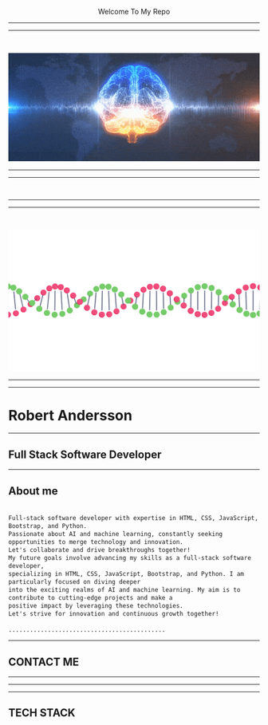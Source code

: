 <p style="text-align: center;"> Welcome To My Repo </p>

-----------------------------------------

<hr>
<br>

![](wave02.gif.crdownload)


-------------------

<hr>

```


```
------------------

<hr>
<br>


![](OpulentEllipticalKiskadee-size_restricted.gif)

------------------
<hr>

# Robert Andersson
--------------------
## Full Stack Software Developer
--------------------

## About me

````

Full-stack software developer with expertise in HTML, CSS, JavaScript, Bootstrap, and Python.
Passionate about AI and machine learning, constantly seeking opportunities to merge technology and innovation.
Let's collaborate and drive breakthroughs together!
My future goals involve advancing my skills as a full-stack software developer, 
specializing in HTML, CSS, JavaScript, Bootstrap, and Python. I am particularly focused on diving deeper 
into the exciting realms of AI and machine learning. My aim is to contribute to cutting-edge projects and make a 
positive impact by leveraging these technologies. 
Let's strive for innovation and continuous growth together!

............................................

````
------------------------------

## CONTACT ME
------------------------------



------------------------------
<hr>

TECH STACK
--------------------------------
